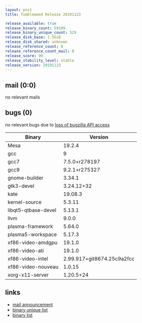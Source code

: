 ```yaml
---
layout: post
title: Tumbleweed Release 20191123

release_available: true
release_binary_count: 59109
release_binary_unique_count: 529
release_disk_base: 1.5GiB
release_disk_shared: unknown
release_reference_count: 0
release_reference_count_mail: 0
release_score: 99
release_stability_level: stable
release_version: 20191123
---
```


## mail (0:0)

no relevant mails

## bugs (0)

<!--more-->

no relevant bugs due to [loss of bugzilla API access](https://bugzilla.opensuse.org/show_bug.cgi?id=1157722)

Binary | Version
--- | ---
Mesa | 19.2.4
gcc | 9
gcc7 | 7.5.0+r278197
gcc9 | 9.2.1+r275327
gnome-builder | 3.34.1
gtk3-devel | 3.24.12+32
kate | 19.08.3
kernel-source | 5.3.11
libqt5-qtbase-devel | 5.13.1
llvm | 9.0.0
plasma-framework | 5.64.0
plasma5-workspace | 5.17.3
xf86-video-amdgpu | 19.1.0
xf86-video-ati | 19.1.0
xf86-video-intel | 2.99.917+git8674.25c9a2fcc
xf86-video-nouveau | 1.0.15
xorg-x11-server | 1.20.5+24

## links

- [mail announcement](https://lists.opensuse.org/opensuse-factory/2019-11/msg00343.html)
- [binary unique list](http://download.opensuse.org/history/20191123/rpm.unique.list)
- [binary list](http://download.opensuse.org/history/20191123/rpm.list)
